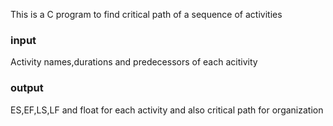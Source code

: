 This is a C program to find critical path of a sequence of activities

### input 
Activity names,durations and predecessors of each acitivity

### output
ES,EF,LS,LF and float for each activity and also critical path for organization
